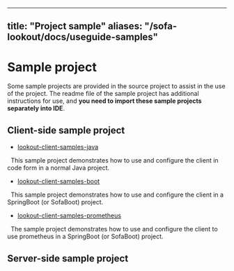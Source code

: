
---
title: "Project sample"
aliases: "/sofa-lookout/docs/useguide-samples"
---


# Sample project

Some sample projects are provided in the source project to assist in the use of the project. The readme file of the sample project has additional instructions for use, and **you need to import these sample projects separately into IDE**.

## Client-side sample project

- [lookout-client-samples-java](https://github.com/sofastack/sofa-lookout/tree/master/client/samples/lookout-client-samples-java)

  This sample project demonstrates how to use and configure the client in code form in a normal Java project.

- [lookout-client-samples-boot](https://github.com/sofastack/sofa-lookout/tree/master/client/samples/lookout-client-samples-boot)

  This sample project demonstrates how to use and configure the client in a SpringBoot (or SofaBoot) project.

- [lookout-client-samples-prometheus](https://github.com/sofastack/sofa-lookout/tree/master/client/samples/lookout-client-samples-prometheus)

  The sample project demonstrates how to use and configure the client to use prometheus in a SpringBoot (or SofaBoot) project.


## Server-side sample project